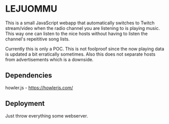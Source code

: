 # LEJUOMMU

This is a small JavaScript webapp that automatically switches to Twitch stream/video when the radio channel you are listening to is playing music. This way one can listen to the nice hosts without having to listen the channel's repeititive song lists.

Currently this is only a POC.
This is not foolproof since the now playing data is updated a bit erratically sometimes.
Also this does not separate hosts from advertisements which is a downside.

## Dependencies

 howler.js - https://howlerjs.com/
 
## Deployment
 
 Just throw everything some webserver.
 
